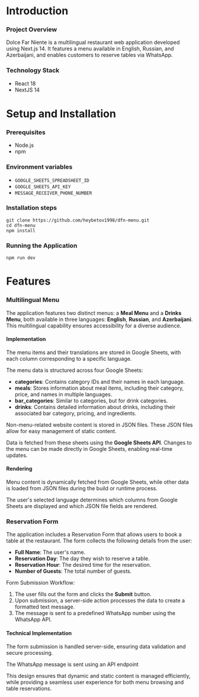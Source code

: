 
# Introduction

### Project Overview
Dolce Far Niente is a multilingual restaurant web application developed using Next.js 14. It features a menu available in English, Russian, and Azerbaijani, and enables customers to reserve tables via WhatsApp.

### Technology Stack
- React 18
- NextJS 14
# Setup and Installation

### Prerequisites
- Node.js
- npm

### Environment variables
- ```GOOGLE_SHEETS_SPREADSHEET_ID```
- ```GOOGLE_SHEETS_API_KEY```
- ```MESSAGE_RECEIVER_PHONE_NUMBER```

### Installation steps
```
git clone https://github.com/heybetov1998/dfn-menu.git
cd dfn-menu
npm install
```

### Running the Application
```
npm run dev
```
# Features

### Multilingual Menu
The application features two distinct menus: a **Meal Menu** and a **Drinks Menu**, both available in three languages: **English**, **Russian**, and **Azerbaijani**. This multilingual capability ensures accessibility for a diverse audience.

#### Implementation
The menu items and their translations are stored in Google Sheets, with each column corresponding to a specific language.

The menu data is structured across four Google Sheets:

- **categories**: Contains category IDs and their names in each language.
- **meals**: Stores information about meal items, including their category, price, and names in multiple languages.
- **bar_categories**: Similar to categories, but for drink categories.
- **drinks**: Contains detailed information about drinks, including their associated bar category, pricing, and ingredients.

Non-menu-related website content is stored in JSON files. These JSON files allow for easy management of static content.

Data is fetched from these sheets using the **Google Sheets API**. Changes to the menu can be made directly in Google Sheets, enabling real-time updates.

#### Rendering
Menu content is dynamically fetched from Google Sheets, while other data is loaded from JSON files during the build or runtime process.

The user's selected language determines which columns from Google Sheets are displayed and which JSON file fields are rendered.

### Reservation Form

The application includes a Reservation Form that allows users to book a table at the restaurant. The form collects the following details from the user:
- **Full Name**: The user's name.
- **Reservation Day**: The day they wish to reserve a table.
- **Reservation Hour**: The desired time for the reservation.
- **Number of Guests**: The total number of guests.

Form Submission Workflow:
1. The user fills out the form and clicks the **Submit** button.
2. Upon submission, a server-side action processes the data to create a formatted text message.
3. The message is sent to a predefined WhatsApp number using the WhatsApp API.

#### Technical Implementation
The form submission is handled server-side, ensuring data validation and secure processing.

The WhatsApp message is sent using an API endpoint

This design ensures that dynamic and static content is managed efficiently, while providing a seamless user experience for both menu browsing and table reservations.
